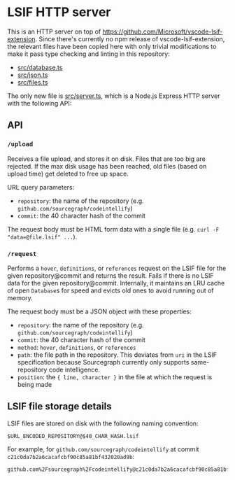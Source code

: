 # LSIF HTTP server

This is an HTTP server on top of https://github.com/Microsoft/vscode-lsif-extension. Since there's currently no npm release of vscode-lsif-extension, the relevant files have been copied here with only trivial modifications to make it pass type checking and linting in this repository:

- [src/database.ts](src/database.ts)
- [src/json.ts](src/json.ts)
- [src/files.ts](src/files.ts)

The only new file is [src/server.ts](src/server.ts), which is a Node.js Express HTTP server with the following API:

## API

### `/upload`

Receives a file upload, and stores it on disk. Files that are too big are rejected. If the max disk usage has been reached, old files (based on upload time) get deleted to free up space.

URL query parameters:

- `repository`: the name of the repository (e.g. `github.com/sourcegraph/codeintellify`)
- `commit`: the 40 character hash of the commit

The request body must be HTML form data with a single file (e.g. `curl -F "data=@file.lsif" ...`).

### `/request`

Performs a `hover`, `definitions`, or `references` request on the LSIF file for the given repository@commit and returns the result. Fails if there is no LSIF data for the given repository@commit. Internally, it maintains an LRU cache of open `Database`s for speed and evicts old ones to avoid running out of memory.

The request body must be a JSON object with these properties:

- `repository`: the name of the repository (e.g. `github.com/sourcegraph/codeintellify`)
- `commit`: the 40 character hash of the commit
- `method`: `hover`, `definitions`, or `references`
- `path`: the file path in the repository. This deviates from `uri` in the LSIF specification because Sourcegraph currently only supports same-repository code intelligence.
- `position`: the `{ line, character }` in the file at which the request is being made

## LSIF file storage details

LSIF files are stored on disk with the following naming convention:

```
$URL_ENCODED_REPOSITORY@$40_CHAR_HASH.lsif
```

For example, for `github.com/sourcegraph/codeintellify` at commit `c21c0da7b2a6cacafcbf90c85a81bf432020ad9b`:

```
github.com%2Fsourcegraph%2Fcodeintellify@c21c0da7b2a6cacafcbf90c85a81bf432020ad9b.lsif
```

